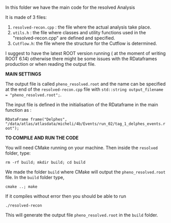 In this folder we have the main code for the resolved Analysis



It is made of 3 files:
1) ```resolved-recon.cpp``` : the file where the actual analysis take place.
2) ```utils.h``` : the file where classes and utility functions used in the "resolved-recon.cpp" are defined and specified.
3) ```Cutflow.h```: the file where the structure for the Cutflow is determined.


I suggest to have the latest ROOT version running ( at the moment of writing ROOT 6.14) otherwise there might be some issues  with the RDataframes production or when reading the output file.

**MAIN SETTINGS**

The output file is called ```pheno_resolved.root``` and the name can be specified at the end of the ```resolved-recon.cpp``` file with ```std::string output_filename = "pheno_resolved.root";```.

The input file is defined in the initialisation of the RDataframe in the main function as :

```RDataFrame frame("Delphes", "/data/atlas/atlasdata/micheli/4b/Events/run_02/tag_1_delphes_events.root");```

**TO COMPILE AND RUN THE CODE**

You will need CMake running on your machine. Then inside the ```resolved``` folder, type:

```
rm -rf build; mkdir build; cd build
```

We made the folder ```build``` where CMake will output the ```pheno_resolved.root``` file. 
In the ```build``` folder type,
```
cmake ..; make
```

If it compiles without error then you should be able to run

```
./resolved-recon
```
This will generate the output file ```pheno_resolved.root``` in the ```build``` folder.


